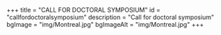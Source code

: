 +++
title = "CALL FOR DOCTORAL SYMPOSIUM"
id = "callfordoctoralsymposium"
description = "Call for doctoral symposium"
bgImage = "img/Montreal.jpg"
bgImageAlt = "img/Montreal.jpg"
+++
